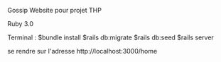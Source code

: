 Gossip Website pour projet THP

Ruby 3.0

Terminal :
$bundle install 
$rails db:migrate
$rails db:seed
$rails server

se rendre sur l'adresse http://localhost:3000/home
